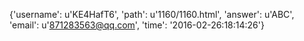 {'username': u'KE4HafT6', 'path': u'1160/1160.html', 'answer': u'ABC', 'email': u'871283563@qq.com', 'time': '2016-02-26:18:14:26'}